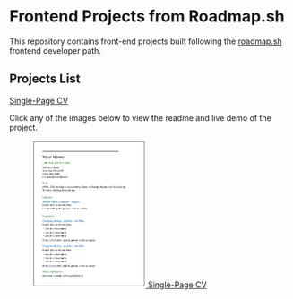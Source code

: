 # Frontend Projects from Roadmap.sh
This repository contains front-end projects built following the [roadmap.sh](https://roadmap.sh/) frontend developer path.

## Projects List
[Single-Page CV](https://roadmap.sh/projects/single-page-cv)

Click any of the images below to view the readme and live demo of the project.
<p align="left">
        <a href="https://github.com/billalBELKACEM/roadmap.sh/blob/main/Frontend%20Projects/01.%20Single-Page%20CV/index.html">
                <figure>
                        <img width="48%" src="./assets/images/CV.png" alt="single page cv" />
                        <figcation>Single-Page CV</figcation>
                </figure>
        </a>
</p>
